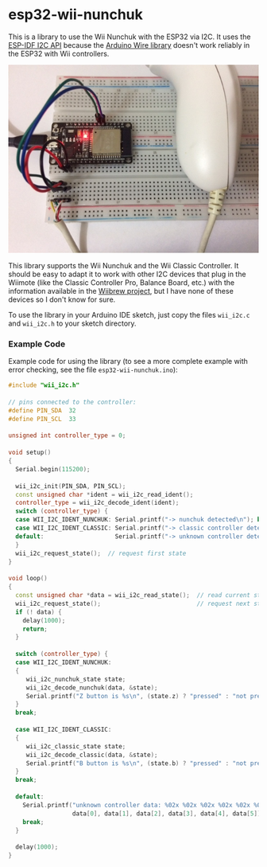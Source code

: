 # esp32-wii-nunchuk

This is a library to use the Wii Nunchuk with the ESP32 via I2C.  It
uses the [ESP-IDF I2C
API](https://docs.espressif.com/projects/esp-idf/en/latest/esp32/api-reference/peripherals/i2c.html)
because the [Arduino Wire
library](https://www.arduino.cc/en/reference/wire) doesn't work
reliably in the ESP32 with Wii controllers.

![ESP32 connected to a Wii Nunchuk](images/photo.jpg)

This library supports the Wii Nunchuk and the Wii Classic Controller.
It should be easy to adapt it to work with other I2C devices that plug
in the Wiimote (like the Classic Controller Pro, Balance Board, etc.)
with the information available in the [Wiibrew
project](http://wiibrew.org/wiki/Wiimote/Extension_Controllers), but I
have none of these devices so I don't know for sure.

To use the library in your Arduino IDE sketch, just copy the files
`wii_i2c.c` and `wii_i2c.h` to your sketch directory.

### Example Code

Example code for using the library (to see a more complete example
with error checking, see the file `esp32-wii-nunchuk.ino`):

```C++
#include "wii_i2c.h"

// pins connected to the controller:
#define PIN_SDA  32
#define PIN_SCL  33

unsigned int controller_type = 0;

void setup()
{
  Serial.begin(115200);

  wii_i2c_init(PIN_SDA, PIN_SCL);
  const unsigned char *ident = wii_i2c_read_ident();
  controller_type = wii_i2c_decode_ident(ident);
  switch (controller_type) {
  case WII_I2C_IDENT_NUNCHUK: Serial.printf("-> nunchuk detected\n"); break;
  case WII_I2C_IDENT_CLASSIC: Serial.printf("-> classic controller detected\n"); break;
  default:                    Serial.printf("-> unknown controller detected: 0x%06x\n", controller_type); break;
  }
  wii_i2c_request_state();  // request first state
}

void loop()
{
  const unsigned char *data = wii_i2c_read_state();  // read current state
  wii_i2c_request_state();                           // request next state
  if (! data) {
    delay(1000);
    return;
  }

  switch (controller_type) {
  case WII_I2C_IDENT_NUNCHUK:
  {
     wii_i2c_nunchuk_state state;
     wii_i2c_decode_nunchuk(data, &state);
     Serial.printf("Z button is %s\n", (state.z) ? "pressed" : "not pressed");
  }
  break;
  
  case WII_I2C_IDENT_CLASSIC:
  {
     wii_i2c_classic_state state;
     wii_i2c_decode_classic(data, &state);
     Serial.printf("B button is %s\n", (state.b) ? "pressed" : "not pressed");
  }
  break;
  
  default:
    Serial.printf("unknown controller data: %02x %02x %02x %02x %02x %02x\n",
                  data[0], data[1], data[2], data[3], data[4], data[5]);
    break;
  }

  delay(1000);
}
```

